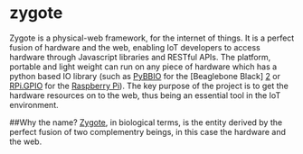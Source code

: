 zygote
======

Zygote is a physical-web framework, for the internet of things. It is a perfect fusion of hardware and the web, enabling IoT developers to access hardware through Javascript libraries and RESTful APIs. The platform, portable and light weight can run on any piece of hardware which has a python based IO library (such as [PyBBIO][1] for the [Beaglebone Black] [2] or [RPi.GPIO][3] for the [Raspberry Pi][4]). The key purpose of the project is to get the hardware resources on to the web, thus being an essential tool in the IoT environment.

[1]: http://github.com/alexanderhiam/PyBBIO
[2]: http://beagleboard.org/black
[3]: https://pypi.python.org/pypi/RPi.GPIO
[4]: http://www.raspberrypi.org/

##Why the name?
[Zygote][5], in biological terms, is the entity derived by the perfect fusion of two complementry beings, in this case the hardware and the web. 

[5]: http://en.wikipedia.org/wiki/Zygote
